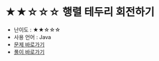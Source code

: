 # ★★☆☆☆ 행렬 테두리 회전하기
- 난이도 : ★★☆☆☆
- 사용 언어 : Java
- <a href="https://programmers.co.kr/learn/courses/30/lessons/77485">문제 바로가기</a>
- <a href="https://cnu-jinseop.tistory.com/127">풀이 바로가기</a>
